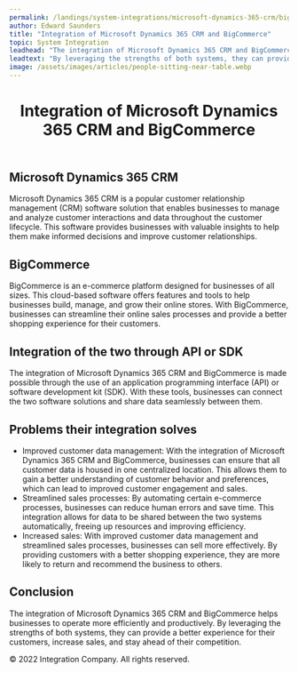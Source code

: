```yaml
---
permalink: /landings/system-integrations/microsoft-dynamics-365-crm/bigcommerce
author: Edward Saunders
title: "Integration of Microsoft Dynamics 365 CRM and BigCommerce"
topic: System Integration
leadhead: "The integration of Microsoft Dynamics 365 CRM and BigCommerce helps businesses to operate more efficiently and productively"
leadtext: "By leveraging the strengths of both systems, they can provide a better experience for their customers, increase sales, and stay ahead of their competition."
image: /assets/images/articles/people-sitting-near-table.webp
---
```

<div class="arttext">	<header>
		<h1>Integration of Microsoft Dynamics 365 CRM and BigCommerce</h1>
	</header>
	<main>
		<section>
			<h2>Microsoft Dynamics 365 CRM</h2>
			<p>Microsoft Dynamics 365 CRM is a popular customer relationship management (CRM) software solution that enables businesses to manage and analyze customer interactions and data throughout the customer lifecycle. This software provides businesses with valuable insights to help them make informed decisions and improve customer relationships.</p>
		</section>
		<section>
			<h2>BigCommerce</h2>
			<p>BigCommerce is an e-commerce platform designed for businesses of all sizes. This cloud-based software offers features and tools to help businesses build, manage, and grow their online stores. With BigCommerce, businesses can streamline their online sales processes and provide a better shopping experience for their customers.</p>
		</section>
		<section>
			<h2>Integration of the two through API or SDK</h2>
			<p>The integration of Microsoft Dynamics 365 CRM and BigCommerce is made possible through the use of an application programming interface (API) or software development kit (SDK). With these tools, businesses can connect the two software solutions and share data seamlessly between them.</p>
		</section>
		<section>
			<h2>Problems their integration solves</h2>
			<ul>
				<li>Improved customer data management: With the integration of Microsoft Dynamics 365 CRM and BigCommerce, businesses can ensure that all customer data is housed in one centralized location. This allows them to gain a better understanding of customer behavior and preferences, which can lead to improved customer engagement and sales.</li>
				<li>Streamlined sales processes: By automating certain e-commerce processes, businesses can reduce human errors and save time. This integration allows for data to be shared between the two systems automatically, freeing up resources and improving efficiency.</li>
				<li>Increased sales: With improved customer data management and streamlined sales processes, businesses can sell more effectively. By providing customers with a better shopping experience, they are more likely to return and recommend the business to others.</li>
			</ul>
		</section>
		<section>
			<h2>Conclusion</h2>
			<p>The integration of Microsoft Dynamics 365 CRM and BigCommerce helps businesses to operate more efficiently and productively. By leveraging the strengths of both systems, they can provide a better experience for their customers, increase sales, and stay ahead of their competition.</p>
		</section>
	</main>
	<footer>
		<p>&copy; 2022 Integration Company. All rights reserved.</p>
	</footer>
</div>